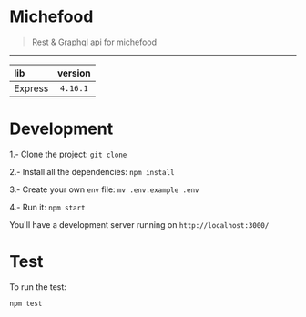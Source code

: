 # Michefood
> Rest & Graphql api for michefood
-----------------------

|      lib     |  version |
|:-------------|:--------:|
| Express      | `4.16.1` |

# Development

1.- Clone the project: `git clone`

2.- Install all the dependencies: `npm install`

3.- Create your own `env` file: `mv .env.example .env`

4.- Run it: `npm start`

You'll have a development server running on `http://localhost:3000/`

# Test

To run the test: 

```
npm test
```
